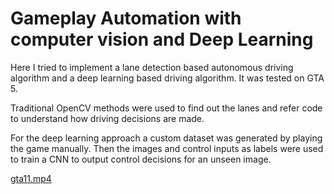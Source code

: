 # Gameplay Automation with computer vision and Deep Learning

Here I tried to implement a lane detection based autonomous driving algorithm and a deep learning based driving algorithm. It was tested on GTA 5. 

Traditional OpenCV methods were used to find out the lanes and refer code to understand how driving decisions are made.

For the deep learning approach a custom dataset was generated by playing the game manually. Then the images and control inputs as labels were used to train a CNN to output control decisions for an unseen image.

[gta11.mp4](Gameplay%20Automation%20with%20computer%20vision%20and%20Deep%20%201df3d609fc354c12ad3656eb64b56087/gta11.mp4)